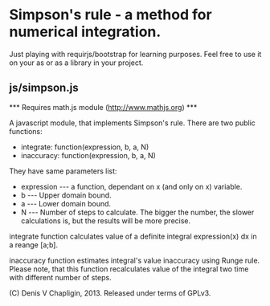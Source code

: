Simpson's rule - a method for numerical integration.
====================================================


Just playing with requirjs/bootstrap for learning purposes. Feel free to use it on your as or as
a library in your project.


js/simpson.js
-------------

*** Requires math.js module (http://www.mathjs.org) ***

A javascript module, that implements Simpson's rule. There are two public functions:

* integrate: function(expression, b, a, N)
* inaccuracy: function(expression, b, a, N)

They have same parameters list:

* expression --- a function, dependant on x (and only on x) variable.
* b --- Upper domain bound.
* a --- Lower domain bound.
* N --- Number of steps to calculate. The bigger the number, the slower calculations is, but the
results will be more precise.

integrate function calculates value of a definite integral expression(x) dx in a reange [a;b].

inaccuracy function estimates integral's value inaccuracy using Runge rule. Please note, that this function
recalculates value of the integral two time with different number of steps.


 (C) Denis V Chapligin, 2013. Released under terms of GPLv3.